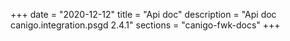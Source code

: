+++
date        = "2020-12-12"
title       = "Api doc"
description = "Api doc canigo.integration.psgd 2.4.1"
sections    = "canigo-fwk-docs"
+++